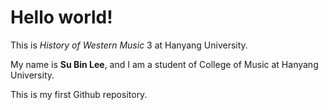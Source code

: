 # Hello world!

This is *History of Western Music* 3 at Hanyang University.  

My name is **Su Bin Lee**, and I am a student of College of Music at Hanyang University.  

This is my first Github repository.   

<immg src=Hello-world!.png>

